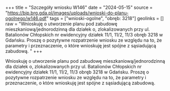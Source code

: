 +++
title = "Szczegóły wniosku W146"
date = "2024-05-15"
source = "https://bip.brg.gda.pl/images/uploads/wnioski-do-planu-ogolnego/w146.pdf"
tags = ["wnioski-ogolne", "obręb: 3218"]
geolinks = []
raw = "Wnioskuję o utworzenie planu pod zabudowę mieszkaniową/jednorodzinną dla działek o, zlokalizowanych przy ul. Batalionów Chłopskich nr ewidencyjny działek 11/1, 11/2, 11/3 obręb 3218 w Gdańsku. Proszę o pozytywne rozpatrzenie wniosku ze względu na to, że parametry i przeznaczenie, o które wnioskuję jest spójne z sąsiadującą zabudową. "
+++

Wnioskuję o utworzenie planu pod zabudowę mieszkaniową/jednorodzinną dla działek
o,
zlokalizowanych przy ul. Batalionów Chłopskich nr ewidencyjny działek 11/1, 11/2, 11/3 obręb 3218 w
Gdańsku. Proszę o pozytywne rozpatrzenie wniosku ze względu na to, że parametry i przeznaczenie, o które
wnioskuję jest spójne z sąsiadującą zabudową.



